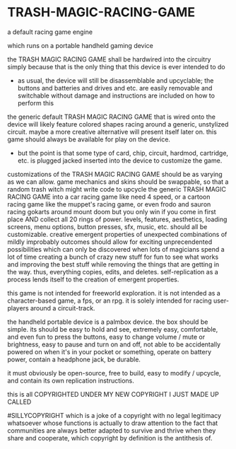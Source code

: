 # TRASH-MAGIC-RACING-GAME
a default racing game engine


which runs on a portable handheld gaming device

the TRASH MAGIC RACING GAME shall be hardwired into the circuitry simply because that is the only thing that this device is ever intended to do
- as usual, the device will still be disassemblable and upcyclable; the buttons and batteries and drives and etc. are easily removable and switchable without damage and instructions are included on how to perform this

the generic default TRASH MAGIC RACING GAME that is wired onto the device will likely feature colored shapes racing around a generic, unstylized circuit. maybe a more creative alternative will present itself later on. this game should always be available for play on the device.
  - but the point is that some type of card, chip, circuit, hardmod, cartridge, etc. is plugged jacked inserted into the device to customize the game.

customizations of the TRASH MAGIC RACING GAME should be as varying as we can allow. game mechanics and skins should be swappable, so that a random trash witch might write code to upcycle the generic TRASH MAGIC RACING GAME into a car racing game like need 4 speed, or a cartoon racing game like the muppet's racing game, or even frodo and sauron racing gokarts around mount doom but you only win if you come in first place AND collect all 20 rings of power. levels, features, aesthetics, loading screens, menu options, button presses, sfx, music, etc. should all be customizable. creative emergent properties of unexpected combinations of mildly improbably outcomes should allow for exciting unprecendented possibilities which can only be discovered when lots of magicians spend a lot of time creating a bunch of crazy new stuff for fun to see what works and improving the best stuff while removing the things that are getting in the way. thus, everything copies, edits, and deletes. self-replication as a process lends itself to the creation of emergent properties.

this game is not intended for freeworld exploration. it is not intended as a character-based game, a fps, or an rpg. it is solely intended for racing user-players around a circuit-track.

the handheld portable device is a palmbox device. the box should be simple. its should be easy to hold and see, extremely easy, comfortable, and even fun to press the buttons, easy to change volume / mute or brightness, easy to pause and turn on and off, not able to be accidentally powered on when it's in your pocket or something, operate on battery power, contain a headphone jack, be durable.

it must obviously be open-source, free to build, easy to modify / upcycle, and contain its own replication instructions.

this is all COPYRIGHTED UNDER MY NEW COPYRIGHT I JUST MADE UP CALLED

#SILLYCOPYRIGHT which is a joke of a copyright with no legal legitimacy whatsoever whose functions is actually to draw attention to the fact that communities are always better adapted to survive and thrive when they share and cooperate, which copyright by definition is the antithesis of.

